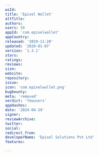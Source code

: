 ```yaml
---
wsId: 
title: 'Epixel Wallet'
altTitle: 
authors: 
users: 50
appId: 'com.epixelwallet'
appCountry: 
released: '2019-11-20'
updated: '2020-01-07'
version: '1.3.1'
stars: 
ratings: 
reviews: 
size: 
website: 
repository: 
issue: 
icon: 'com.epixelwallet.png'
bugbounty: 
meta: 'removed'
verdict: 'fewusers'
appHashes: 
date: '2024-04-19'
signer: 
reviewArchive: 
twitter: 
social: 
redirect_from: 
developerName: 'Epixel Solutions Pvt Ltd'
features: 

---
```


